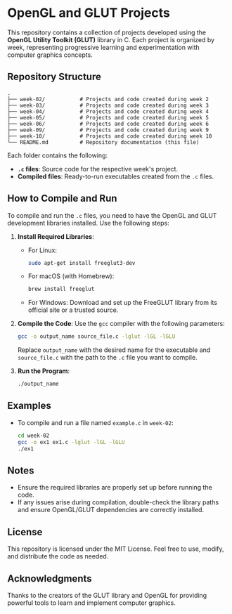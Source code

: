 # OpenGL and GLUT Projects

This repository contains a collection of projects developed using the **OpenGL Utility Toolkit (GLUT)** library in C. Each project is organized by week, representing progressive learning and experimentation with computer graphics concepts.

## Repository Structure

```
.
├── week-02/           # Projects and code created during week 2
├── week-03/           # Projects and code created during week 3
├── week-04/           # Projects and code created during week 4
├── week-05/           # Projects and code created during week 5
├── week-06/           # Projects and code created during week 6
├── week-09/           # Projects and code created during week 9
├── week-10/           # Projects and code created during week 10
└── README.md          # Repository documentation (this file)
```

Each folder contains the following:
- **`.c` files**: Source code for the respective week's project.
- **Compiled files**: Ready-to-run executables created from the `.c` files.

## How to Compile and Run

To compile and run the `.c` files, you need to have the OpenGL and GLUT development libraries installed. Use the following steps:

1. **Install Required Libraries**:
   - For Linux:
     ```bash
     sudo apt-get install freeglut3-dev
     ```
   - For macOS (with Homebrew):
     ```bash
     brew install freeglut
     ```
   - For Windows: Download and set up the FreeGLUT library from its official site or a trusted source.

2. **Compile the Code**:
   Use the `gcc` compiler with the following parameters:
   ```bash
   gcc -o output_name source_file.c -lglut -lGL -lGLU
   ```
   Replace `output_name` with the desired name for the executable and `source_file.c` with the path to the `.c` file you want to compile.

3. **Run the Program**:
   ```bash
   ./output_name
   ```

## Examples

- To compile and run a file named `example.c` in `week-02`:
  ```bash
  cd week-02
  gcc -o ex1 ex1.c -lglut -lGL -lGLU
  ./ex1
  ```

## Notes

- Ensure the required libraries are properly set up before running the code.
- If any issues arise during compilation, double-check the library paths and ensure OpenGL/GLUT dependencies are correctly installed.

## License

This repository is licensed under the MIT License. Feel free to use, modify, and distribute the code as needed.

## Acknowledgments

Thanks to the creators of the GLUT library and OpenGL for providing powerful tools to learn and implement computer graphics.
